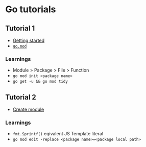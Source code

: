 # Go tutorials

## Tutorial 1

- [Getting started](https://go.dev/doc/tutorial/getting-started)
- [`go.mod`](https://go.dev/ref/mod)

### Learnings

- Module > Package > File > Function
- `go mod init <package name>`
- `go get -u && go mod tidy`

## Tutorial 2

- [Create module](https://go.dev/doc/tutorial/create-module)

### Learnings

- `fmt.Sprintf()` eqivalent JS Template literal
- `go mod edit -replace <package name>=<package local path>`
